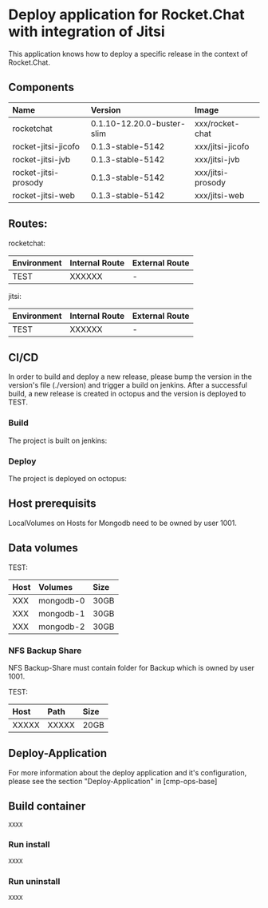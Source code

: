 # Deploy application for Rocket.Chat with integration of Jitsi

This application knows how to deploy a specific release in the context of Rocket.Chat. 

## Components 

| Name | Version | Image |
|:-------------------|:-------------------------|:------------------------------------|
|rocketchat          |0.1.10-12.20.0-buster-slim|xxx/rocket-chat |
|rocket-jitsi-jicofo |0.1.3-stable-5142         |xxx/jitsi-jicofo|
|rocket-jitsi-jvb    |0.1.3-stable-5142         |xxx/jitsi-jvb   |
|rocket-jitsi-prosody|0.1.3-stable-5142         |xxx/jitsi-prosody|
|rocket-jitsi-web    |0.1.3-stable-5142         |xxx/jitsi-web   |


## Routes:

rocketchat:

| Environment | Internal Route                        | External Route |
|:----------- |:--------------------------------------|:-------------  |
| TEST        | XXXXXX | -              |

jitsi:

| Environment | Internal Route                         | External Route |
|:----------- |:---------------------------------------|:-------------  |
| TEST        | XXXXXX| -              |

## CI/CD
In order to build and deploy a new release, please bump the version in the version's file (./version) and trigger a build on jenkins. After a successful build, a new release is created in octopus and the version is deployed to TEST.

### Build
The project is built on jenkins: <br>

### Deploy
The project is deployed on octopus:<br>

## Host prerequisits

LocalVolumes on Hosts for Mongodb need to be owned by user 1001.

## Data volumes

TEST:

| Host     | Volumes    | Size |
|:---------|:-----------|:-----|
| XXX | mongodb-0  | 30GB |
| XXX | mongodb-1  | 30GB |
| XXX | mongodb-2  | 30GB |  
 

### NFS Backup Share
NFS Backup-Share must contain folder for Backup which is owned by user 1001.

TEST:

| Host                     | Path                               | Size |
|:-------------------------|:-----------------------------------|:-----|
| XXXXX | XXXXX | 20GB |

## Deploy-Application

For more information about the deploy application and it's configuration, please see the section "Deploy-Application" in [cmp-ops-base]

## Build container

```shell
XXXX
``` 

### Run install

```shell
XXXX
```


### Run uninstall

```shell
XXXX
```